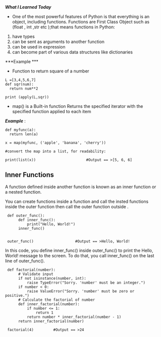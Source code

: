 ***What I Learned Today***

- One of the most powerful features of Python is that everything is an object, including functions.  Functions are First Class Object such as (float , int ,str  etc );that  means functions in Python:
1. have types
2. can be sent as arguments to another function
3. can be used in expression
4. can become part of various data structures like dictionaries

***Example ***

- Function to return square of a number
```
L =[3,4,5,6,7]
def sqr(num):
  return num**2

print (apply(L,sqr))
```

- map()	is a Built-in function Returns the specified iterator with the specified function applied to each item

***Example*** : 
```
def myfunc(a):
  return len(a)

x = map(myfunc, ('apple', 'banana', 'cherry'))

#convert the map into a list, for readability:

print(list(x))                       #Output == >[5, 6, 6]

```
## Inner Functions
A function defined inside another function is known as an inner function or a nested function.

You can create functions inside a function and call the insted functions inside the outer function then call the outer function outside .

```
 def outer_func():
      def inner_func():
          print("Hello, World!")
      inner_func()
 

 outer_func()                   #Output == >Hello, World!

```
In this code, you define inner_func() inside outer_func() to print the Hello, World! message to the screen. To do that, you call inner_func() on the last line of outer_func().
                     
```
 def factorial(number):
      # Validate input
      if not isinstance(number, int):
          raise TypeError("Sorry. 'number' must be an integer.")
      if number < 0:
          raise ValueError("Sorry. 'number' must be zero or positive.")
      # Calculate the factorial of number
      def inner_factorial(number):
          if number <= 1:
              return 1
          return number * inner_factorial(number - 1)
      return inner_factorial(number)
 
 factorial(4)         #Output == >24

```
